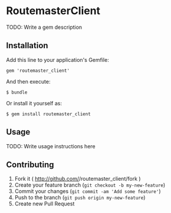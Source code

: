 # RoutemasterClient

TODO: Write a gem description

## Installation

Add this line to your application's Gemfile:

    gem 'routemaster_client'

And then execute:

    $ bundle

Or install it yourself as:

    $ gem install routemaster_client

## Usage

TODO: Write usage instructions here

## Contributing

1. Fork it ( http://github.com/<my-github-username>/routemaster_client/fork )
2. Create your feature branch (`git checkout -b my-new-feature`)
3. Commit your changes (`git commit -am 'Add some feature'`)
4. Push to the branch (`git push origin my-new-feature`)
5. Create new Pull Request
